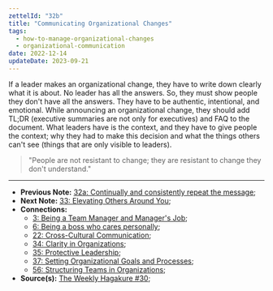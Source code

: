 ```yaml
---
zettelId: "32b"
title: "Communicating Organizational Changes"
tags:
  - how-to-manage-organizational-changes
  - organizational-communication
date: 2022-12-14
updateDate: 2023-09-21
---
```


If a leader makes an organizational change, they have to write down clearly what it is about. No leader has all the answers. So, they must show people they don't have all the answers. They have to be authentic, intentional, and emotional. While announcing an organizational change, they should add TL;DR (executive summaries are not only for executives) and FAQ to the document. What leaders have is the context, and they have to give people the context; why they had to make this decision and what the things others can't see (things that are only visible to leaders).

> "People are not resistant to change; they are resistant to change they don't understand."

---

- **Previous Note:** [32a: Continually and consistently repeat the message](/notes/32a/);
- **Next Note:** [33: Elevating Others Around You](/notes/33/);
- **Connections:**
  - [3: Being a Team Manager and Manager's Job](/notes/3/);
  - [6: Being a boss who cares personally](/notes/6/);
  - [22: Cross-Cultural Communication](/notes/22/);
  - [34: Clarity in Organizations](/notes/34/);
  - [35: Protective Leadership](/notes/35/);
  - [37: Setting Organizational Goals and Processes](/notes/37/);
  - [56: Structuring Teams in Organizations](/notes/56/);
- **Source(s):** [The Weekly Hagakure #30](https://hagakure.substack.com/p/twh33-write-simply-change-effectively);
